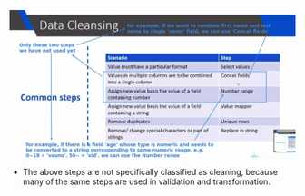 ![Alt all steps for cleaning](pic/01.jpg)

- The above steps are not specifically classified as cleaning, because many of the same steps are used in validation and transformation.

